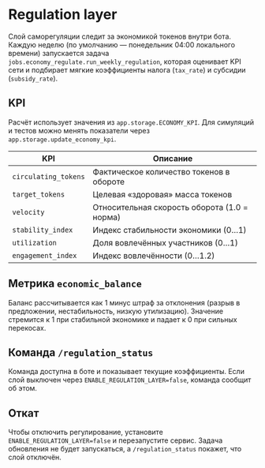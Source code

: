 # Regulation layer

Слой саморегуляции следит за экономикой токенов внутри бота. Каждую неделю
(по умолчанию — понедельник 04:00 локального времени) запускается задача
`jobs.economy_regulate.run_weekly_regulation`, которая оценивает KPI сети и
подбирает мягкие коэффициенты налога (`tax_rate`) и субсидии (`subsidy_rate`).

## KPI

Расчёт использует значения из `app.storage.ECONOMY_KPI`. Для симуляций и тестов
можно менять показатели через `app.storage.update_economy_kpi`.

| KPI | Описание |
| --- | --- |
| `circulating_tokens` | Фактическое количество токенов в обороте |
| `target_tokens` | Целевая «здоровая» масса токенов |
| `velocity` | Относительная скорость оборота (1.0 = норма) |
| `stability_index` | Индекс стабильности экономики (0…1) |
| `utilization` | Доля вовлечённых участников (0…1) |
| `engagement_index` | Индекс вовлечённости (0…1.2) |

## Метрика `economic_balance`

Баланс рассчитывается как 1 минус штраф за отклонения (разрыв в предложении,
нестабильность, низкую утилизацию). Значение стремится к 1 при стабильной
экономике и падает к 0 при сильных перекосах.

## Команда `/regulation_status`

Команда доступна в боте и показывает текущие коэффициенты. Если слой выключен
через `ENABLE_REGULATION_LAYER=false`, команда сообщит об этом.

## Откат

Чтобы отключить регулирование, установите `ENABLE_REGULATION_LAYER=false` и
перезапустите сервис. Задача обновления не будет запускаться, а `/regulation_status`
покажет, что слой отключён.
